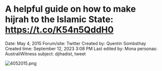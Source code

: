 # A helpful guide on how to make hijrah to the Islamic State: https://t.co/K54n5QddH0

Date: May 4, 2015
Forum/site: Twitter
Created by: Quentin Sombsthay
Created time: September 12, 2023 3:08 PM
Last edited by: Mona
personas: AustraliWitness
subject: djihadist, tweet

![4052015.png](A%20helpful%20guide%20on%20how%20to%20make%20hijrah%20to%20the%20Islam%2063f44a1e37be418399469011a8ebdf00/4052015.png)